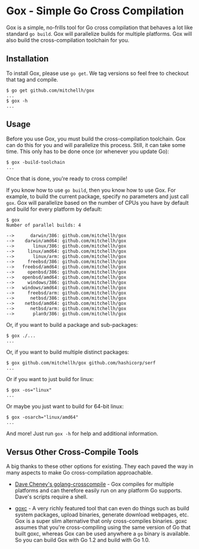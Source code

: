 # Gox - Simple Go Cross Compilation

Gox is a simple, no-frills tool for Go cross compilation that behaves a
lot like standard `go build`. Gox will parallelize builds for multiple
platforms. Gox will also build the cross-compilation toolchain for you.

## Installation

To install Gox, please use `go get`. We tag versions so feel free to
checkout that tag and compile.

```
$ go get github.com/mitchellh/gox
...
$ gox -h
...
```

## Usage

Before you use Gox, you must build the cross-compilation toolchain. Gox can
do this for you and will parallelize this process. Still, it can take some
time. This only has to be done once (or whenever you update Go):

```
$ gox -build-toolchain
...
```

Once that is done, you're ready to cross compile!

If you know how to use `go build`, then you know how to use Gox. For
example, to build the current package, specify no parameters and just
call `gox`. Gox will parallelize based on the number of CPUs you have
by default and build for every platform by default:

```
$ gox
Number of parallel builds: 4

-->      darwin/386: github.com/mitchellh/gox
-->    darwin/amd64: github.com/mitchellh/gox
-->       linux/386: github.com/mitchellh/gox
-->     linux/amd64: github.com/mitchellh/gox
-->       linux/arm: github.com/mitchellh/gox
-->     freebsd/386: github.com/mitchellh/gox
-->   freebsd/amd64: github.com/mitchellh/gox
-->     openbsd/386: github.com/mitchellh/gox
-->   openbsd/amd64: github.com/mitchellh/gox
-->     windows/386: github.com/mitchellh/gox
-->   windows/amd64: github.com/mitchellh/gox
-->     freebsd/arm: github.com/mitchellh/gox
-->      netbsd/386: github.com/mitchellh/gox
-->    netbsd/amd64: github.com/mitchellh/gox
-->      netbsd/arm: github.com/mitchellh/gox
-->       plan9/386: github.com/mitchellh/gox
```

Or, if you want to build a package and sub-packages:

```
$ gox ./...
...
```

Or, if you want to build multiple distinct packages:

```
$ gox github.com/mitchellh/gox github.com/hashicorp/serf
...
```

Or if you want to just build for linux:

```
$ gox -os="linux"
...
```

Or maybe you just want to build for 64-bit linux:

```
$ gox -osarch="linux/amd64"
...
```

And more! Just run `gox -h` for help and additional information.

## Versus Other Cross-Compile Tools

A big thanks to these other options for existing. They each paved the
way in many aspects to make Go cross-compilation approachable.

* [Dave Cheney's golang-crosscompile](https://github.com/davecheney/golang-crosscompile) -
  Gox compiles for multiple platforms and can therefore easily run on
  any platform Go supports. Dave's scripts require a shell.

* [goxc](https://github.com/laher/goxc) -
  A very richly featured tool that can even do things such as build system
  packages, upload binaries, generate download webpages, etc. Gox is a
  super slim alternative that only cross-compiles binaries. goxc assumes that
  you're cross-compiling using the same version of Go that built goxc, whereas
  Gox can be used anywhere a `go` binary is available. So you can build Gox
  with Go 1.2 and build with Go 1.0.

